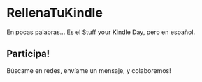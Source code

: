 # RellenaTuKindle
En pocas palabras... Es el Stuff your Kindle Day, pero en español.

## Participa!
Búscame en redes, envíame un mensaje, y colaboremos!
